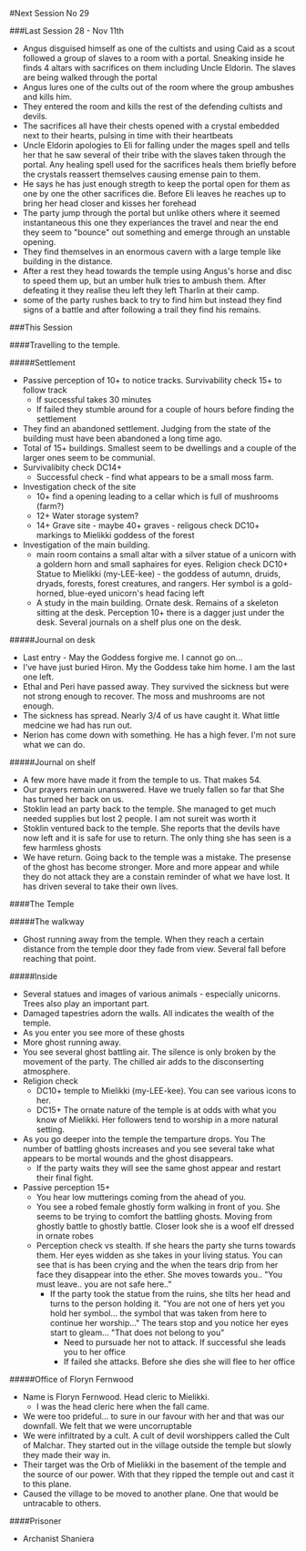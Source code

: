 #Next Session No 29 

###Last Session 28 - Nov 11th

* Angus disguised himself as one of the cultists and using Caid as a scout followed a group of slaves to a room with a portal. Sneaking inside he finds 4 altars with sacrifices on them including Uncle Eldorin. The slaves are being walked through the portal
* Angus lures one of the cults out of the room where the group ambushes and kills him.
* They entered the room and kills the rest of the defending cultists and devils.
* The sacrifices all have their chests opened with a crystal embedded next to their hearts, pulsing in time with their heartbeats
* Uncle Eldorin apologies to Eli for falling under the mages spell and tells her that he saw several of their tribe with the slaves taken through the portal. Any healing spell used for the sacrifices heals them briefly before the crystals reassert themselves causing emense pain to them.
* He says he has just enough stregth to keep the portal open for them as one by one the other sacrifices die. Before Eli leaves he reaches up to bring her head closer and kisses her forehead
* The party jump through the portal but unlike others where it seemed instantaneous this one they experiances the travel and near the end they seem to "bounce" out something and emerge through an unstable opening.
* They find themselves in an enormous cavern with a large temple like building in the distance.
* After a rest they head towards the temple using Angus's horse and disc to speed them up, but an umber hulk tries to ambush them. After defeating it they realise theu left they left Tharlin at their camp. 
* some of the party rushes back to try to find him but instead they find signs of a battle and after following a trail they find his remains.


###This Session

####Travelling to the temple.

#####Settlement
* Passive perception of 10+ to notice tracks. Survivability check 15+ to follow track
  * If successful takes 30 minutes
  * If failed they stumble around for a couple of hours before finding the settlement
* They find an abandoned settlement. Judging from the state of the building must have been abandoned a long time ago. 
* Total of 15+ buildings. Smallest seem to be dwellings and a couple of the larger ones seem to be communial. 
* Survivalibity check DC14+
  * Successful check - find what appears to be a small moss farm.
* Investigation check of the site
  * 10+ find a opening leading to a cellar which is full of mushrooms (farm?)
  * 12+ Water storage system?
  * 14+ Grave site - maybe 40+ graves - religous check DC10+ markings to Mielikki goddess of the forest
* Investigation of the main building. 
  * main room contains a small altar with a silver statue of a unicorn with a goldern horn and small saphaires for eyes. Religion check DC10+ Statue to Mielikki (my-LEE-kee) - the goddess of autumn, druids, dryads, forests, forest creatures, and rangers. Her symbol is a gold-horned, blue-eyed unicorn's head facing left
  * A study in the main building. Ornate desk. Remains of a skeleton sitting at the desk. Perception 10+ there is a dagger just under the desk. Several journals on a shelf plus one on the desk.

#####Journal on desk
* Last entry - May the Goddess forgive me. I cannot go on...
* I've have just buried Hiron. My the Goddess take him home. I am the last one left. 
* Ethal and Peri have passed away. They survived the sickness but were not strong enough to recover. The moss and mushrooms are not enough.
* The sickness has spread. Nearly 3/4 of us have caught it. What little medcine we had has run out.
* Nerion has come down with something. He has a high fever. I'm not sure what we can do.

#####Journal on shelf
* A few more have made it from the temple to us. That makes 54.
* Our prayers remain unanswered. Have we truely fallen so far that She has turned her back on us.
* Stoklin lead an party back to the temple. She managed to get much needed supplies but lost 2 people. I am not sureit was worth it
* Stoklin ventured back to the temple. She reports that the devils have now left and it is safe for use to return. The only thing she has seen is a few harmless ghosts
* We have return. Going back to the temple was a mistake. The presense of the ghost has become stronger. More and more appear and while they do not attack they are a constain reminder of what we have lost. It has driven several to take their own lives. 

####The Temple

#####The walkway
* Ghost running away from the temple. When they reach a certain distance from the temple door they fade from view. Several fall before reaching that point.

#####Inside
* Several statues and images of various animals - especially unicorns. Trees also play an important part.
* Damaged tapestries adorn the walls. All indicates the wealth of the temple.
* As you enter you see more of these ghosts
* More ghost running away. 
* You see several ghost battling air. The silence is only broken by the movement of the party. The chilled air adds to the disconserting atmosphere.
* Religion check 
  * DC10+ temple to Mielikki (my-LEE-kee). You can see various icons to her. 
  * DC15+ The ornate nature of the temple is at odds with what you know of Mielikki. Her followers tend to worship in a more natural setting.
* As you go deeper into the temple the temparture drops. You The number of battling ghosts increases and you see several take what appears to be mortal wounds and the ghost disappears.
  * If the party waits they will see the same ghost appear and restart their final fight.
* Passive perception 15+ 
  * You hear low mutterings coming from the ahead of you.
  * You see a robed female ghostly form walking in front of you. She seems to be trying to comfort the battling ghosts. Moving from ghostly battle to ghostly battle. Closer look she is a woof elf dressed in ornate robes
  * Perception check vs stealth. If she hears the party she turns towards them. Her eyes widden as she takes in your living status. You can see that is has been crying and the when the tears drip from her face they disappear into the ether. She moves towards you.. "You must leave.. you are not safe here.." 
    * If the party took the statue from the ruins, she tilts her head and turns to the person holding it. "You are not one of hers yet you hold her symbol... the symbol that was taken from here to continue her worship..." The tears stop and you notice her eyes start to gleam... "That does not belong to you"
      * Need to pursuade her not to attack. If successful she leads you to her office
      * If failed she attacks. Before she dies she will flee to her office
  

#####Office of Floryn Fernwood

* Name is Floryn Fernwood. Head cleric to Mielikki. 
  * I was the head cleric here when the fall came.
* We were too prideful... to sure in our favour with her and that was our downfall. We felt that we were uncorruptable
* We were infiltrated by a cult. A cult of devil worshippers called the Cult of Malchar. They started out in the village outside the temple but slowly they made their way in.
* Their target was the Orb of Mielikki in the basement of the temple and the source of our power. With that they ripped the temple out and cast it to this plane. 
* Caused the village to be moved to another plane. One that would be untracable to others.

####Prisoner 
* Archanist Shaniera







